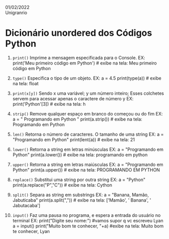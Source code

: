 01/02/2022 <br>
Unigranrio
# Dicionário unordered dos Códigos Python

1. `print()`
Imprime a mensagem especificada para o Console.
EX: print('Meu primeiro código em Python') # exibe na tela: Meu primeiro código em Python

2. `type()`
Especifica o tipo de um objeto.
EX: a = 4.5 
print(type(a)) # exibe na tela: float

3. `print(x[y])`
Sendo x uma variável;
y um número inteiro;
Esses colchetes servem para acessar apenas o caractere de número y
EX: print('Python'[3]) # exibe na tela: h

4. `strip()`
Remove qualquer espaço em branco do começou ou do fim
EX: a = "   Programando em Python   "
print(a.strip()) # exibe na tela: Programando em Python

5. `len()`
Retorna o número de caracteres. O tamanho de uma string
EX: a = "Programando em Python"
print(lent(a)) # exibe na tela: 21

6. `lower()`
Retorna a string em letras minúsculas
EX: a = "Programando em Python"
print(a.lower()) # exibe na tela: programando em python

7. `upper()`
Retorna a string em letras maiúsculas
EX: a = "Programando em Python"
print(a.upper()) # exibe na tela: PROGRAMANDO EM PYTHON

8. `replace()`
Substitui uma string por outra string
EX: a = "Python"
print(a.replace("P","C")) # exibe na tela: Cython

9. `split()`
Separa as string em substrings
EX: a = "Banana, Mamão, Jabuticaba"
print(a.split(",")) # exibe na tela: ['Mamão', ' Banana', ' Jabutacaba']

10. `input()`
Faz uma pausa no programa, e espera a entrada do usuário no terminal
EX: print("Digite seu nome:")
#vamos supor q vc escreveu Lyan
a = input()
print("Muito bom te conhecer, "+a) #exibe na tela: Muito bom te conhecer, Lyan
